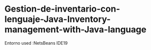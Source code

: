 # Gestion-de-inventario-con-lenguaje-Java-Inventory-management-with-Java-language
Entorno used :NetsBeans IDE19
